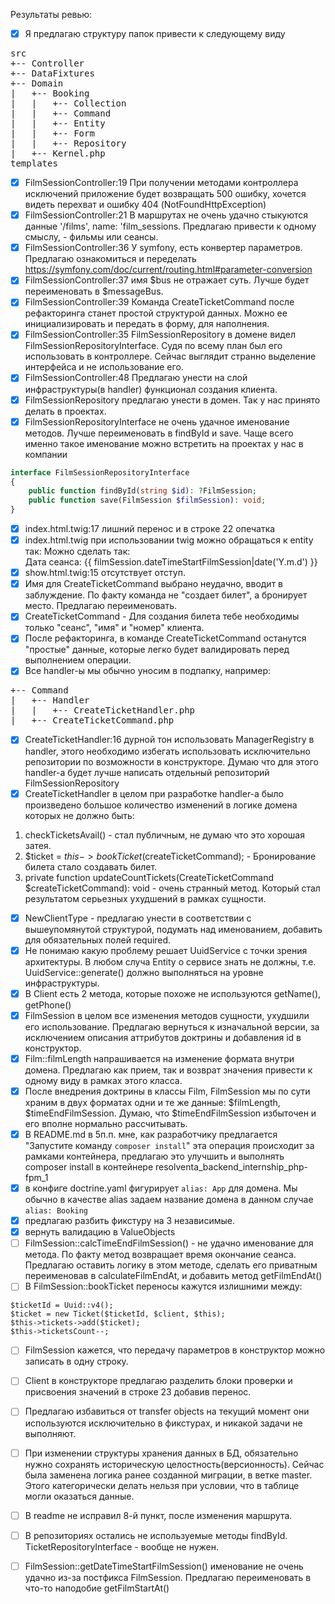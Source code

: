 Результаты ревью:

- [x] Я предлагаю структуру папок привести к следующему виду
<pre>
src
+-- Controller
+-- DataFixtures
+-- Domain
|   +-- Booking
|   |   +-- Collection
|   |   +-- Command
|   |   +-- Entity
|   |   +-- Form
|   |   +-- Repository
|   +-- Kernel.php
templates
</pre>
- [x] FilmSessionController:19 При получении методами контроллера исключений приложение будет возвращать 500 ошибку, хочется видеть перехват и ошибку 404 (NotFoundHttpException)
- [x] FilmSessionController:21 В маршрутах не очень удачно стыкуются данные '/films', name: 'film_sessions. Предлагаю привести к одному смыслу, - фильмы или сеансы.
- [x] FilmSessionController:36 У symfony, есть конвертер параметров. Предлагаю ознакомиться и переделать https://symfony.com/doc/current/routing.html#parameter-conversion
- [x] FilmSessionController:37 имя $bus не отражает суть. Лучше будет переименовать в $messageBus.
- [x] FilmSessionController:39 Команда CreateTicketCommand после рефакторинга станет простой структурой данных. Можно ее инициализировать и передать в форму, для наполнения.
- [x] FilmSessionController:35 FilmSessionRepository в домене видел FilmSessionRepositoryInterface. Судя по всему план был его использовать в контроллере. Сейчас выглядит странно выделение интерфейса и не использование его.
- [x] FilmSessionController:48 Предлагаю унести на слой инфраструктуры(в handler) функционал создания клиента.
- [x] FilmSessionRepository предлагаю унести в домен. Так у нас принято делать в проектах.
- [x] FilmSessionRepositoryInterface не очень удачное именование методов. Лучше переименовать в findById и save. Чаще всего именно такое именование можно встретить на проектах у нас в компании
```php
interface FilmSessionRepositoryInterface
{
    public function findById(string $id): ?FilmSession;
    public function save(FilmSession $filmSession): void;
}
```
- [x] index.html.twig:17 лишний перенос и в строке 22 опечатка
- [x] index.html.twig при использовании twig можно обращаться к entity так: Можно сделать так: <li>Дата сеанса: {{ filmSession.dateTimeStartFilmSession|date('Y.m.d') }}</li>
- [x] show.html.twig:15 отсутствует отступ.
- [x] Имя для CreateTicketCommand выбрано неудачно, вводит в заблуждение. По факту команда не "создает билет", а бронирует место. Предлагаю переименовать.
- [x] CreateTicketCommand - Для создания билета тебе необходимы только "сеанс", "имя" и "номер" клиента.
- [x] После рефакторинга, в команде CreateTicketCommand останутся "простые" данные, которые легко будет валидировать перед выполнением операции.
- [x] Все handler-ы мы обычно уносим в подпапку, например:
<pre>
+-- Command
|   +-- Handler
|   |   +-- CreateTicketHandler.php
|   +-- CreateTicketCommand.php
</pre>
- [x] CreateTicketHandler:16 дурной тон использовать ManagerRegistry в handler, этого необходимо избегать использовать исключительно репозитории по возможности в конструкторе. 
Думаю что для этого handler-а будет лучше написать отдельный репозиторий FilmSessionRepository 
- [x] CreateTicketHandler в целом при разработке handler-a было произведено большое количество изменений в логике домена которых не должно быть:
1) checkTicketsAvail() - стал публичным, не думаю что это хорошая затея.
2) $ticket = $this->bookTicket($createTicketCommand); - Бронирование билета стало создавать билет.
3) private function updateCountTickets(CreateTicketCommand $createTicketCommand): void - очень странный метод. Который стал результатом серьезных ухудшений в рамках сущности.
- [x] NewClientType - предлагаю унести в соответствии с вышеупомянутой структурой, подумать над именованием, добавить для обязательных полей required.
- [x] Не понимаю какую проблему решает UuidService с точки зрения архитектуры. В любом случа Entity о сервисе знать не должны, т.е. UuidService::generate() должно выполняться на уровне инфраструктуры.
- [x] В Client есть 2 метода, которые похоже не используются getName(), getPhone()
- [x] FilmSession в целом все изменения методов сущности, ухудшили его использование. Предлагаю вернуться к изначальной версии, за исключением описания аттрибутов доктрины и добавления id в конструктор.
- [x] Film::filmLength напрашивается на изменение формата внутри домена. Предлагаю как прием, так и возврат значения привести к одному виду в рамках этого класса. 
- [x] После внедрения доктрины в классы Film, FilmSession мы по сути храним в двух форматах одни и те же данные: $filmLength, $timeEndFilmSession. Думаю, что $timeEndFilmSession избыточен и его вполне нормально рассчитывать.
- [x] В README.md в 5п.п. мне, как разработчику предлагается "Запустите команду `composer install`" эта операция происходит за рамками контейнера, предлагаю это улучшить и выполнять composer install в контейнере resolventa_backend_internship_php-fpm_1
- [x] в конфиге doctrine.yaml фигурирует `alias: App` для домена. Мы обычно в качестве alias задаем название домена в данном случае `alias: Booking` 
- [x] предлагаю разбить фикстуру на 3 независимые.
- [x] вернуть валидацию в ValueObjects
- [ ] FilmSession::calcTimeEndFilmSession() - не удачно именование для метода. По факту метод возвращает время окончание сеанса. Предлагаю оставить логику в этом методе, сделать его приватным переименовав в calculateFilmEndAt, и добавить метод getFilmEndAt()
- [ ] В FilmSession::bookTicket переносы кажутся излишними между:
```
$ticketId = Uuid::v4();
$ticket = new Ticket($ticketId, $client, $this);
$this->tickets->add($ticket);
$this->ticketsCount--;
```
- [ ] FilmSession кажется, что передачу параметров в конструктор можно записать в одну строку.
- [ ] Client в конструкторе предлагаю разделить блоки проверки и присвоения значений в строке 23 добавив перенос.
- [ ] Предлагаю избавиться от transfer objects на текущий момент они используются исключительно в фикстурах, и никакой задачи не выполняют.
- [ ] При изменении структуры хранения данных в БД, обязательно нужно сохранять историческую целостность(версионность). Сейчас была заменена логика ранее созданной миграции, в ветке master. Этого категорически делать нельзя при условии, что в таблице могли оказаться данные.
- [ ] В readme не исправил 8-й пункт, после изменения маршрута.
- [ ] В репозиториях остались не используемые методы findById. TicketRepositoryInterface - вообще не нужен.
- [ ] FilmSession::getDateTimeStartFilmSession() именование не очень удачно из-за постфикса FilmSession. Предлагаю переименовать в что-то наподобие getFilmStartAt()

